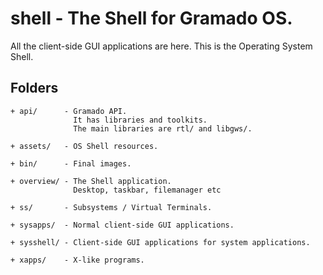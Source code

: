 # shell - The Shell for Gramado OS. 

All the client-side GUI applications are here. This is the Operating System Shell. 

## Folders

```
+ api/      - Gramado API.
              It has libraries and toolkits.
              The main libraries are rtl/ and libgws/.

+ assets/   - OS Shell resources.

+ bin/      - Final images.

+ overview/ - The Shell application.
              Desktop, taskbar, filemanager etc

+ ss/       - Subsystems / Virtual Terminals.

+ sysapps/  - Normal client-side GUI applications.

+ sysshell/ - Client-side GUI applications for system applications.

+ xapps/    - X-like programs.


```

